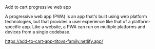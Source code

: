 Add to cart progressive web app

A progressive web app (PWA) is an app that's built using web platform technologies, but that provides a user experience like that of a platform-specific app. 
Like a website, a PWA can run on multiple platforms and devices from a single codebase.

https://add-to-cart-app-titovs-family.netlify.app/
